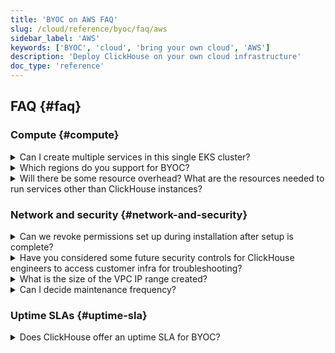 ```yaml
---
title: 'BYOC on AWS FAQ'
slug: /cloud/reference/byoc/faq/aws
sidebar_label: 'AWS'
keywords: ['BYOC', 'cloud', 'bring your own cloud', 'AWS']
description: 'Deploy ClickHouse on your own cloud infrastructure'
doc_type: 'reference'
---
```


## FAQ {#faq}

### Compute {#compute}

<details>
<summary>Can I create multiple services in this single EKS cluster?</summary>

Yes. The infrastructure only needs to be provisioned once for every AWS account and region combination.

</details>

<details>
<summary>Which regions do you support for BYOC?</summary>

BYOC supports the same set of [regions](/cloud/reference/supported-regions#aws-regions ) as ClickHouse Cloud.

</details>

<details>
<summary>Will there be some resource overhead? What are the resources needed to run services other than ClickHouse instances?</summary>

Besides Clickhouse instances (ClickHouse servers and ClickHouse Keeper), we run services such as `clickhouse-operator`, `aws-cluster-autoscaler`, Istio etc. and our monitoring stack.

Currently, we have three m5.xlarge nodes (one for each AZ) in a dedicated node group to run those workloads.

</details>

### Network and security {#network-and-security}

<details>
<summary>Can we revoke permissions set up during installation after setup is complete?</summary>

This is currently not possible.

</details>

<details>
<summary>Have you considered some future security controls for ClickHouse engineers to access customer infra for troubleshooting?</summary>

Yes. Implementing a customer controlled mechanism where customers can approve engineers' access to the cluster is on our roadmap. At the moment, engineers must go through our internal escalation process to gain just-in-time access to the cluster. This is logged and audited by our security team.

</details>

<details>
<summary>What is the size of the VPC IP range created?</summary>

By default, we use `10.0.0.0/16` for BYOC VPC. We recommend reserving at least /22 for potential future scaling,
but if you prefer to limit the size, it is possible to use /23 if it is likely that you will be limited
to 30 server pods.

</details>

<details>
<summary>Can I decide maintenance frequency?</summary>

Contact support to schedule maintenance windows. Please expect a minimum of a weekly update schedule.

</details>

### Uptime SLAs {#uptime-sla}

<details>
<summary>Does ClickHouse offer an uptime SLA for BYOC?</summary>

No, since the data plane is hosted in the customer's cloud environment, service availability depends on resources not in ClickHouse's control. Therefore, ClickHouse does not offer a formal uptime SLA for BYOC deployments. If you have additional questions, please contact support@clickhouse.com.

</details>